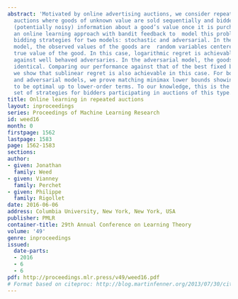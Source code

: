 ```yaml
---
abstract: 'Motivated by online advertising auctions, we consider repeated Vickrey
  auctions where goods of unknown value are sold sequentially and bidders only learn
  (potentially noisy) information about a good’s value once it is purchased. We adopt
  an online learning approach with bandit feedback to  model this problem and derive
  bidding strategies for two models: stochastic and adversarial. In the stochastic
  model, the observed values of the goods are  random variables centered around the
  true value of the good. In this case, logarithmic regret is achievable when competing
  against well behaved adversaries. In the adversarial model, the goods need not be
  identical. Comparing our performance against that of the best fixed bid in hindsight,
  we show that sublinear regret is also achievable in this case. For both the stochastic
  and adversarial models, we prove matching minimax lower bounds showing our strategies
  to be optimal up to lower-order terms. To our knowledge, this is the first complete
  set of strategies for bidders participating in auctions of this type.'
title: Online learning in repeated auctions
layout: inproceedings
series: Proceedings of Machine Learning Research
id: weed16
month: 0
firstpage: 1562
lastpage: 1583
page: 1562-1583
sections: 
author:
- given: Jonathan
  family: Weed
- given: Vianney
  family: Perchet
- given: Philippe
  family: Rigollet
date: 2016-06-06
address: Columbia University, New York, New York, USA
publisher: PMLR
container-title: 29th Annual Conference on Learning Theory
volume: '49'
genre: inproceedings
issued:
  date-parts:
  - 2016
  - 6
  - 6
pdf: http://proceedings.mlr.press/v49/weed16.pdf
# Format based on citeproc: http://blog.martinfenner.org/2013/07/30/citeproc-yaml-for-bibliographies/
---
```

